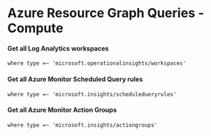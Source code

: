 # Azure Resource Graph Queries - Compute

#### Get all Log Analytics workspaces
```OQL
where type =~ 'microsoft.operationalinsights/workspaces'
```

#### Get all Azure Monitor Scheduled Query rules
```OQL
where type =~ 'microsoft.insights/scheduledueryrules'
```

#### Get all Azure Monitor Action Groups
```OQL
where type =~ 'microsoft.insights/actiongroups'
```
